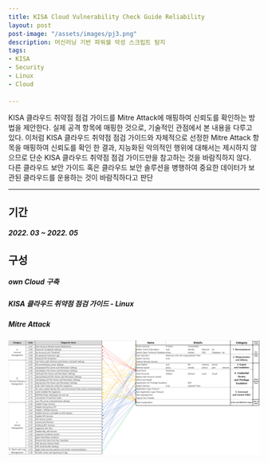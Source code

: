 ```yaml
---
title: KISA Cloud Vulnerability Check Guide Reliability
layout: post
post-image: "/assets/images/pj3.png"
description: 머신러닝 기반 파워쉘 악성 스크립트 탐지
tags:
- KISA
- Security
- Linux
- Cloud

---
```


KISA 클라우드 취약점 점검 가이드를  Mitre Attack에 매핑하여 신뢰도를 확인하는 방법을 제안한다. 실제 공격 항목에 매핑한 것으로, 기술적인 관점에서 본 내용을 다루고 있다.
이처럼 KISA 클라우드 취약점 점검 가이드와 자체적으로 선정한 Mitre Attack 항목을 매핑하여 신뢰도를 확인 한 결과, 지능화된 악의적인 행위에 대해서는 제시하지 않으므로 단순 KISA 클라우드 취약점 점검 가이드만을 참고하는 것을 바람직하지 않다. 다른 클라우드 보안 가이드 혹은 클라우드 보안 솔루션을 병행하여 중요한 데이터가 보관된 클라우드를 운용하는 것이 바람직하다고 판단

---

## 기간
##### 2022. 03 ~ 2022. 05



## 구성
##### own Cloud 구축
##### KISA 클라우드 취약점 점검 가이드 - Linux
##### Mitre Attack
![Tool img](/assets/images/pj3-1.png)

